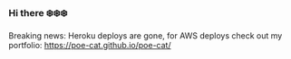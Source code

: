 ### Hi there ❄️❄️❄️

Breaking news: Heroku deploys are gone, for AWS deploys check out my portfolio:
https://poe-cat.github.io/poe-cat/
